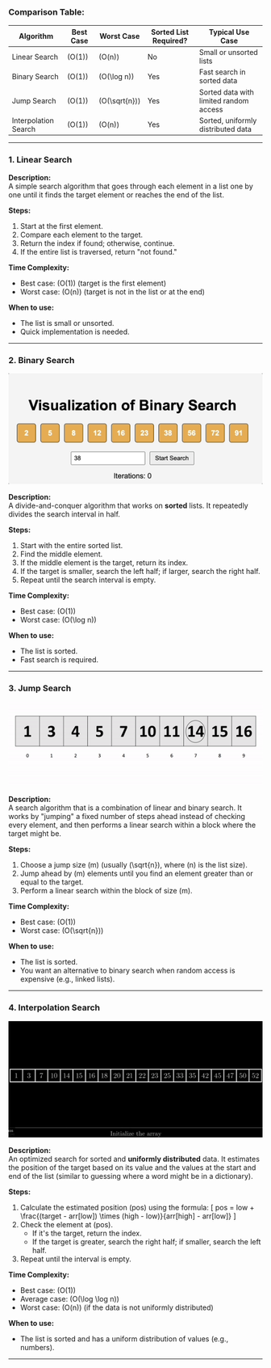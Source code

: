 ### **Comparison Table:**

| Algorithm            | Best Case | Worst Case      | Sorted List Required? | Typical Use Case                       |
| -------------------- | --------- | --------------- | --------------------- | -------------------------------------- |
| Linear Search        | \(O(1)\)  | \(O(n)\)        | No                    | Small or unsorted lists                |
| Binary Search        | \(O(1)\)  | \(O(\log n)\)   | Yes                   | Fast search in sorted data             |
| Jump Search          | \(O(1)\)  | \(O(\sqrt{n})\) | Yes                   | Sorted data with limited random access |
| Interpolation Search | \(O(1)\)  | \(O(n)\)        | Yes                   | Sorted, uniformly distributed data     |

---

### **1. Linear Search**

**Description:**  
A simple search algorithm that goes through each element in a list one by one until it finds the target element or reaches the end of the list.

**Steps:**

1. Start at the first element.
2. Compare each element to the target.
3. Return the index if found; otherwise, continue.
4. If the entire list is traversed, return "not found."

**Time Complexity:**

- Best case: \(O(1)\) (target is the first element)
- Worst case: \(O(n)\) (target is not in the list or at the end)

**When to use:**

- The list is small or unsorted.
- Quick implementation is needed.

---

### **2. Binary Search**

![Binary search](./img/binary_search.gif)

**Description:**  
A divide-and-conquer algorithm that works on **sorted** lists. It repeatedly divides the search interval in half.

**Steps:**

1. Start with the entire sorted list.
2. Find the middle element.
3. If the middle element is the target, return its index.
4. If the target is smaller, search the left half; if larger, search the right half.
5. Repeat until the search interval is empty.

**Time Complexity:**

- Best case: \(O(1)\)
- Worst case: \(O(\log n)\)

**When to use:**

- The list is sorted.
- Fast search is required.

---

### **3. Jump Search**

![Jump search](./img/jump_search.gif)

**Description:**  
A search algorithm that is a combination of linear and binary search. It works by "jumping" a fixed number of steps ahead instead of checking every element, and then performs a linear search within a block where the target might be.

**Steps:**

1. Choose a jump size \(m\) (usually \(\sqrt{n}\), where \(n\) is the list size).
2. Jump ahead by \(m\) elements until you find an element greater than or equal to the target.
3. Perform a linear search within the block of size \(m\).

**Time Complexity:**

- Best case: \(O(1)\)
- Worst case: \(O(\sqrt{n})\)

**When to use:**

- The list is sorted.
- You want an alternative to binary search when random access is expensive (e.g., linked lists).

---

### **4. Interpolation Search**

![Interpolation search](./img/interpolation_search.gif)

**Description:**  
An optimized search for sorted and **uniformly distributed** data. It estimates the position of the target based on its value and the values at the start and end of the list (similar to guessing where a word might be in a dictionary).

**Steps:**

1. Calculate the estimated position \(pos\) using the formula:
   \[
   pos = low + \frac{(target - arr[low]) \times (high - low)}{arr[high] - arr[low]}
   \]
2. Check the element at \(pos\).
   - If it's the target, return the index.
   - If the target is greater, search the right half; if smaller, search the left half.
3. Repeat until the interval is empty.

**Time Complexity:**

- Best case: \(O(1)\)
- Average case: \(O(\log \log n)\)
- Worst case: \(O(n)\) (if the data is not uniformly distributed)

**When to use:**

- The list is sorted and has a uniform distribution of values (e.g., numbers).

---
